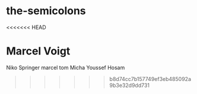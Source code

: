 # the-semicolons
<<<<<<< HEAD

Marcel Voigt
=======
Niko Springer
marcel
tom
Micha
Youssef
Hosam
>>>>>>> b8d74cc7b157749ef3eb485092a9b3e32d9dd731
